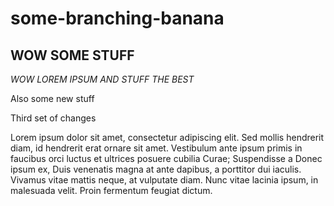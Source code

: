 # some-branching-banana

## WOW SOME STUFF

*WOW LOREM IPSUM AND STUFF THE BEST*

Also some new stuff

Third set of changes


Lorem ipsum dolor sit amet, consectetur adipiscing elit. Sed mollis hendrerit diam, id hendrerit erat ornare sit amet. Vestibulum ante ipsum primis in faucibus orci luctus et ultrices posuere cubilia Curae; Suspendisse a Donec ipsum ex, Duis venenatis magna at ante dapibus, a porttitor dui iaculis. Vivamus vitae mattis neque, at vulputate diam. Nunc vitae lacinia ipsum, in malesuada velit. Proin fermentum feugiat dictum.